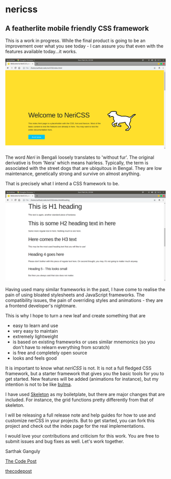 # nericss
## A featherlite mobile friendly CSS framework

This is a work in progress. While the final product is going to be an improvement over what you see today - I can assure you that even with the features available today...it works.

![nericss landing page screenshot](./images/screenshots/landing.png)

The word *Neri* in Bengali loosely translates to 'without fur'. The original derivative is from 'Nera' which means hairless. Typically, the term is associated with the street dogs that are ubiquitous in Bengal. They are low maintenance, genetically strong and survive on almost anything.

That is precisely what I intend a CSS framework to be.

![nericss headings and elements](./images/screenshots/heading.png)

Having used many similar frameworks in the past, I have come to realise the pain of using bloated stylesheets and JavaScript frameworks. The compatibility issues, the pain of overriding styles and animations - they are a frontend developer's nightmare.

This is why I hope to turn a new leaf and create something that are 
- easy to learn and use
- very easy to maintain
- extremely lightweight
- is based on existing frameworks or uses similar mnemonics (so you don't have to relearn everything from scratch)
- is free and completely open source
- looks and feels good

It is important to know what *neriCSS* is not. It is not a full fledged CSS framework, but a starter framework that gives you the basic tools for you to get started. New features will be added (animations for instance), but my intention is not to be like [bulma](https://bulma.io/).

I have used [Skeleton](http://getskeleton.com) as my boiletplate, but there are major changes that are included. For instance, the grid functions pretty differently from that of skeleton.

I will be releasing a full release note and help guides for how to use and customize nerCSS in your projects. But to get started, you can fork this project and check out the index page for the real implementations.

I would love your contributions and criticism for this work. You are free to submit issues and bug fixes as well. Let's work together.

Sarthak Ganguly

[The Code Post](https://www.thecodepost.org)

[thecodepost](https://www.twitter.com/thecodepost)
